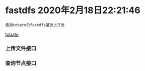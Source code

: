 # fastdfs 2020年2月18日22:21:46
```
使用tobato的fastdfs基础上开发
```
[tobato](https://github.com/tobato/FastDFS_Client/wiki)
### 上传文件接口
### 查询节点接口